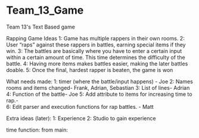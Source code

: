 # Team_13_Game
Team 13's Text Based game


Rapping Game Ideas
1: Game has multiple rappers in their own rooms.
2: User “raps” against these rappers in battles, earning special items if they win.
3: The battles are basically where you have to enter a certain input within a certain amount of time. This time determines the difficulty of the battle. 
4: Having more items makes battles easier, making the later battles doable.
5: Once the final, hardest rapper is beaten, the game is won

What needs made:
1: timer (where the battle/input happens) - Joe
2: Names rooms and items changed-  Frank, Adrian, Sebastian
3: List of lines- Adrian
4: Function of the battle- Joe
5: Add attribute to items for increasing time to rap.-  
6: Edit parser and execution functions for rap battles. - Matt

Extra ideas (later):
1: Experience
2: Studio to gain experience

time function:
  from main:
  
    
 
